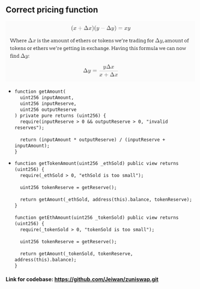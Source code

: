 ## Correct pricing function
  ![](./pricing.png)

* ```solidity
  function getAmount(
    uint256 inputAmount,
    uint256 inputReserve,
    uint256 outputReserve
  ) private pure returns (uint256) {
    require(inputReserve > 0 && outputReserve > 0, "invalid reserves");

    return (inputAmount * outputReserve) / (inputReserve + inputAmount);
  }
  ```

* ```solidity
  function getTokenAmount(uint256 _ethSold) public view returns (uint256) {
    require(_ethSold > 0, "ethSold is too small");

    uint256 tokenReserve = getReserve();

    return getAmount(_ethSold, address(this).balance, tokenReserve);
  }

  function getEthAmount(uint256 _tokenSold) public view returns (uint256) {
    require(_tokenSold > 0, "tokenSold is too small");

    uint256 tokenReserve = getReserve();

    return getAmount(_tokenSold, tokenReserve, address(this).balance);
  }
  ```

#### Link for codebase: https://github.com/Jeiwan/zuniswap.git
